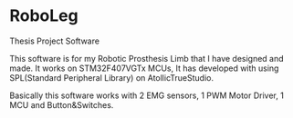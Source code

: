 # RoboLeg
 Thesis Project Software

This software is for my Robotic Prosthesis Limb that I have designed and made. 
It works on STM32F407VGTx MCUs,
It has developed with using SPL(Standard Peripheral Library) on AtollicTrueStudio.

Basically this software works with 2 EMG sensors, 1 PWM Motor Driver, 1 MCU and Button&Switches.